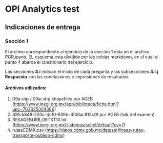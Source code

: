 # OPI Analytics test

## Indicaciones de entrega

### Sección 1

El archivo correspondiente al ejercicio de la sección 1 esta en el archivo PGR.ipynb. EL esquema esta dividido por las celdas markdown, en el cual el punto 4 abarca el cuestionario del ejercicio.

Las secciones **4.i** indican el inicio de cada pregunta y las subsecciones **4.i.j Respuesta** son las conclusiones e impresiones de resultados.

#### Archivos utilizados:
1. 09a.shp / 09ar.shp shapefiles por AGEB (https://www.inegi.org.mx/app/biblioteca/ficha.html?upc=702825004386)
2. 48fcb848-220c-4af0-839b-4fd8ac812c0f por AGEB (link del examen)
3. RESAGEBURB_09TXT10.txt (https://www.inegi.org.mx/sistemas/scitel/default?ev=7)
4. rutasCDMX.csv (https://datos.cdmx.gob.mx/dataset/lineas-rutas-transporte-publico-cdmx)
